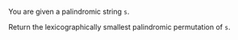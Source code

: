 You are given a palindromic string `s`.

Return the lexicographically smallest palindromic permutation of `s`.